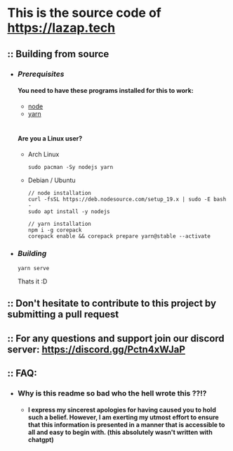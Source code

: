 # This is the source code of https://lazap.tech

## **:: Building from source**
- ### ***Prerequisites***
  #### You need to have these programs installed for this to work:
  - [node](https://nodejs.org/)
  - [yarn](https://yarnpkg.com/getting-started/install)
  #
  #### Are you a Linux user?
  - Arch Linux
    ```
    sudo pacman -Sy nodejs yarn
    ```
  - Debian / Ubuntu
    ```
    // node installation
    curl -fsSL https://deb.nodesource.com/setup_19.x | sudo -E bash -
    sudo apt install -y nodejs
    
    // yarn installation
    npm i -g corepack
    corepack enable && corepack prepare yarn@stable --activate
    ```
- ### ***Building***
  ```
  yarn serve
  ```
  Thats it :D

## **:: Don't hesitate to contribute to this project by submitting a pull request**
## **:: For any questions and support join our discord server: https://discord.gg/Pctn4xWJaP**

## **:: FAQ:**
- ### **Why is this readme so bad who the hell wrote this ??!?**
  - #### I express my sincerest apologies for having caused you to hold such a belief. However, I am exerting my utmost effort to ensure that this information is presented in a manner that is accessible to all and easy to begin with. (this absolutely wasn't written with chatgpt)